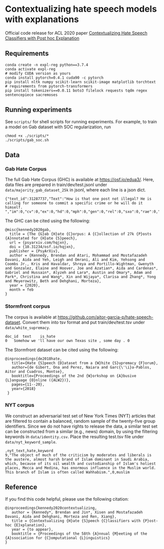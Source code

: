 # Contextualizing hate speech models with explanations
Official code release for ACL 2020 paper [Contextualizing Hate Speech Classifiers with Post hoc Explanation](https://arxiv.org/abs/2005.02439)

## Requirements
```shell script
conda create -n expl-reg python==3.7.4
conda activate expl-reg
# modify CUDA version as yours
conda install pytorch=0.4.1 cuda90 -c pytorch
pip install nltk numpy scikit-learn scikit-image matplotlib torchtext
# requirements from pytorch-transformers
pip install tokenizers==0.0.11 boto3 filelock requests tqdm regex sentencepiece sacremoses
```

## Running experiments
See `scripts/` for shell scripts for running experiments. For example, to train a model on Gab dataset with SOC regularization, run
```shell scripts
chmod +x ./scripts/*
./scripts/gab_soc.sh
```

## Data
### Gab Hate Corpus
The full Gab Hate Corpus (GHC) is available at https://osf.io/edua3/. Here, data files are prepared in train/dev/test.jsonl under `data/majority_gab_dataset_25k` in jsonl, where each line is a json dict.

```
{"text_id":31287737,"Text":"How is that one post not illegal? He is calling for someone to commit a specific crime or he will do it himself. ","im":0,"cv":0,"ex":0,"hd":0,"mph":0,"gen":0,"rel":0,"sxo":0,"rae":0,"nat":0,"pol":0,"vo":0,"idl":0}
```

The GHC can be cited using the following:

```
@misc{kennedy2020gab,
  title = {The {G}ab {H}ate {C}orpus: A {C}ollection of 27k {P}osts {A}nnotated for {H}ate {S}peech},
  url = {psyarxiv.com/hqjxn},
  doi = {10.31234/osf.io/hqjxn},
  publisher = {PsyArXiv},
  author = {Kennedy, Brendan and Atari, Mohammad and Mostafazadeh Davani, Aida and Yeh, Leigh and Omrani, Ali and Kim, Yehsong and Coombs Jr., Kris and Havaldar, Shreya and Portillo-Wightman, Gwenyth and Gonzalez, Elaine and Hoover, Joe and Azatian*, Aida and Cardenas*, Gabriel and Hussain*, Alyzeh and Lara*, Austin and Omary*, Adam and Park*, Christina and Wang*, Xin and Wijaya*, Clarisa and Zhang*, Yong and Meyerowitz, Beth and Dehghani, Morteza},
  year = {2020},
  month = feb
}
```

### Stormfront corpus
The corpus is available at https://github.com/aitor-garcia-p/hate-speech-dataset. Convert them into tsv format and put train/dev/test.tsv under `data/white_supremacy`.

```
doc_id	text	is_hate
0	Somehow we 'll have our own Texas site , some day .	0
```

The Stormfront dataset can be cited using the following:

```
@inproceedings{de2018hate,
   title={Hate {S}peech {D}ataset from a {W}hite {S}upremacy {F}orum},
   author={de Gibert, Ona and Perez, Naiara and Garc{\'\i}a-Pablos, Aitor and Cuadros, Montse},
   booktitle={Proceedings of the 2nd {W}orkshop on {A}busive {L}anguage {O}nline ({ALW2})},
   pages={11--20},
   year={2018}
 }
```

### NYT corpus
We construct an adversarial test set of New York Times (NYT) articles that are filtered to contain a balanced, random sample of the twenty-five group identifiers. Since we do not have rights to release the data, a similar test set can be constructed from a similar (e.g., news) domain, by using the filtering keywords in `data/identity.csv`. Place the resulting test.tsv file under `data/nyt_keyword_sample`.

```
,nyt_text,hate,keyword
9,"The object of much of the criticism by moderates and liberals is the austere, almost harsh brand of Islam dominant in Saudi Arabia, which, because of its oil wealth and custodianship of Islam's holiest places, Mecca and Medina, has enormous influence in the Muslim world. This branch of Islam is often called Wahhabism.",0,muslim
```


## Reference
If you find this code helpful, please use the following citation:

```
@inproceedings{kennedy2020contextualizing,
   author = {Kennedy*, Brendan and Jin*, Xisen and Mostafazadeh Davani, Aida and Dehghani, Morteza and Ren, Xiang},
   title = {Contextualizing {H}ate {S}peech {C}lassifiers with {P}ost-hoc {E}xplanation},
   year = {to appear},
   booktitle = {Proceedings of the 58th {A}nnual {M}eeting of the {A}ssociation for {C}omputational {L}inguistics}
} 
```
